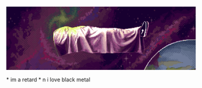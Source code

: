 
<p align="center">
  <img src="https://raw.githubusercontent.com/0xA95/0xA95/master/cover.png">
</p>
* im a retard
* n i love black metal
